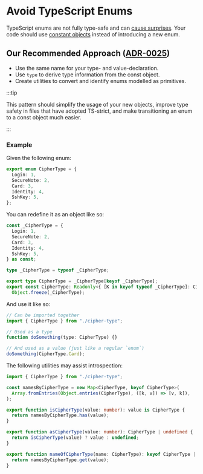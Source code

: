 # Avoid TypeScript Enums

TypeScript enums are not fully type-safe and can [cause surprises][enum-surprises]. Your code should
use [constant objects][constant-object-pattern] instead of introducing a new enum.

## Our Recommended Approach ([ADR-0025](../../architecture/adr/0025-ts-deprecate-enums.md))

- Use the same name for your type- and value-declaration.
- Use `type` to derive type information from the const object.
- Create utilities to convert and identify enums modelled as primitives.

:::tip

This pattern should simplify the usage of your new objects, improve type safety in files that have
adopted TS-strict, and make transitioning an enum to a const object much easier.

:::

### Example

Given the following enum:

```ts
export enum CipherType = {
  Login: 1,
  SecureNote: 2,
  Card: 3,
  Identity: 4,
  SshKey: 5,
};
```

You can redefine it as an object like so:

```ts
const _CipherType = {
  Login: 1,
  SecureNote: 2,
  Card: 3,
  Identity: 4,
  SshKey: 5,
} as const;

type _CipherType = typeof _CipherType;

export type CipherType = _CipherType[keyof _CipherType];
export const CipherType: Readonly<{ [K in keyof typeof _CipherType]: CipherType }> =
  Object.freeze(_CipherType);
```

And use it like so:

```ts
// Can be imported together
import { CipherType } from "./cipher-type";

// Used as a type
function doSomething(type: CipherType) {}

// And used as a value (just like a regular `enum`)
doSomething(CipherType.Card);
```

The following utilities may assist introspection:

```ts
import { CipherType } from "./cipher-type";

const namesByCipherType = new Map<CipherType, keyof CipherType>(
  Array.fromEntries(Object.entries(CipherType), ([k, v]) => [v, k]),
);

export function isCipherType(value: number): value is CipherType {
  return namesByCipherType.has(value);
}

export function asCipherType(value: number): CipherType | undefined {
  return isCipherType(value) ? value : undefined;
}

export function nameOfCipherType(name: CipherType): keyof CipherType | undefined {
  return namesByCipherType.get(value);
}
```

[enum-surprises]: https://dev.to/ivanzm123/dont-use-enums-in-typescript-they-are-very-dangerous-57bh
[constant-object-pattern]: https://www.typescriptlang.org/docs/handbook/enums.html#objects-vs-enums
